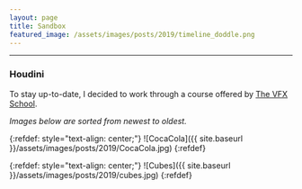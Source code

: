 ```yaml
---
layout: page
title: Sandbox
featured_image: /assets/images/posts/2019/timeline_doddle.png
---
```


---

### Houdini

To stay up-to-date, I decided to work through a course offered by [The VFX School](https://thevfxschool.com/).

*Images below are sorted from newest to oldest.*

{:refdef: style="text-align: center;"}
![CocaCola]({{ site.baseurl }}/assets/images/posts/2019/CocaCola.jpg)
{:refdef}

{:refdef: style="text-align: center;"}
![Cubes]({{ site.baseurl }}/assets/images/posts/2019/cubes.jpg)
{:refdef}
